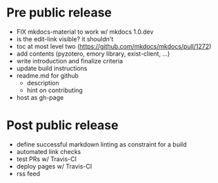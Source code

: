# Pre public release

- FIX mkdocs-material to work w/ mkdocs 1.0.dev 
- is the edit-link visible? it shouldn't
- toc at most level two (https://github.com/mkdocs/mkdocs/pull/1272)
- add contents (pyzotero, emory library, exist-client, …)
- write introduction and finalize criteria
- update build instructions
- readme.md for github
  - description
  - hint on contributing
- host as gh-page

# Post public release

- define successful markdown linting as constraint for a build
- automated link checks
- test PRs w/ Travis-CI
- deploy pages w/ Travis-CI
- rss feed
